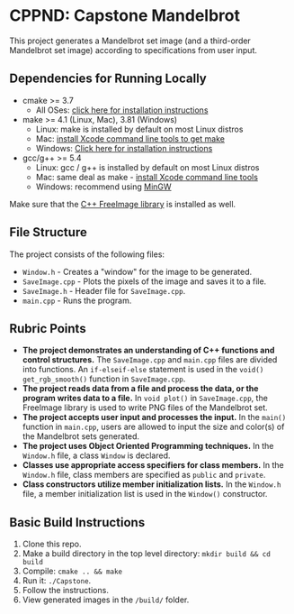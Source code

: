 # CPPND: Capstone Mandelbrot

This project generates a Mandelbrot set image (and a third-order Mandelbrot set image) according to specifications from user input.

## Dependencies for Running Locally
* cmake >= 3.7
  * All OSes: [click here for installation instructions](https://cmake.org/install/)
* make >= 4.1 (Linux, Mac), 3.81 (Windows)
  * Linux: make is installed by default on most Linux distros
  * Mac: [install Xcode command line tools to get make](https://developer.apple.com/xcode/features/)
  * Windows: [Click here for installation instructions](http://gnuwin32.sourceforge.net/packages/make.htm)
* gcc/g++ >= 5.4
  * Linux: gcc / g++ is installed by default on most Linux distros
  * Mac: same deal as make - [install Xcode command line tools](https://developer.apple.com/xcode/features/)
  * Windows: recommend using [MinGW](http://www.mingw.org/)

Make sure that the [C++ FreeImage library](https://freeimage.sourceforge.io/) is installed as well.

## File Structure
The project consists of the following files:
- `Window.h` - Creates a "window" for the image to be generated.
- `SaveImage.cpp` - Plots the pixels of the image and saves it to a file.
- `SaveImage.h` - Header file for `SaveImage.cpp`.
- `main.cpp` - Runs the program.

## Rubric Points
- **The project demonstrates an understanding of C++ functions and control structures.**  The `SaveImage.cpp` and `main.cpp` files are divided into functions.  An `if-elseif-else` statement is used in the `void() get_rgb_smooth()` function in `SaveImage.cpp`.
- **The project reads data from a file and process the data, or the program writes data to a file.**  In `void plot()` in `SaveImage.cpp`, the FreeImage library is used to write PNG files of the Mandelbrot set.
- **The project accepts user input and processes the input.**  In the `main()` function in `main.cpp`, users are allowed to input the size and color(s) of the Mandelbrot sets generated.
- **The project uses Object Oriented Programming techniques.**  In the `Window.h` file, a class `Window` is declared.
- **Classes use appropriate access specifiers for class members.**  In the `Window.h` file, class members are specified as `public` and `private`.
- **Class constructors utilize member initialization lists.**  In the `Window.h` file, a member initialization list is used in the `Window()` constructor.

## Basic Build Instructions
1. Clone this repo.
2. Make a build directory in the top level directory: `mkdir build && cd build`
3. Compile: `cmake .. && make`
4. Run it: `./Capstone`.
5. Follow the instructions.
6. View generated images in the `/build/` folder.
